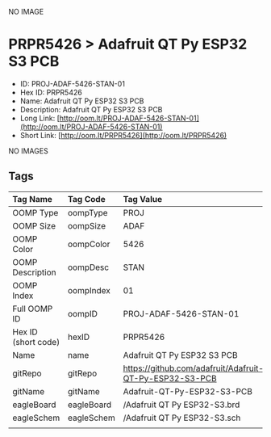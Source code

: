 


  
NO IMAGE  
# PRPR5426 > Adafruit QT Py ESP32 S3 PCB

- ID: PROJ-ADAF-5426-STAN-01
- Hex ID: PRPR5426
- Name: Adafruit QT Py ESP32 S3 PCB
- Description: Adafruit QT Py ESP32 S3 PCB
- Long Link: [http://oom.lt/PROJ-ADAF-5426-STAN-01](http://oom.lt/PROJ-ADAF-5426-STAN-01)
- Short Link: [http://oom.lt/PRPR5426](http://oom.lt/PRPR5426)
  
NO IMAGES  
## Tags
  

|Tag Name|Tag Code|Tag Value|
| :--- | :--- | :--- |
|OOMP Type|oompType|PROJ|
|OOMP Size|oompSize|ADAF|
|OOMP Color|oompColor|5426|
|OOMP Description|oompDesc|STAN|
|OOMP Index|oompIndex|01|
|Full OOMP ID|oompID|PROJ-ADAF-5426-STAN-01|
|Hex ID (short code)|hexID|PRPR5426|
|Name|name|Adafruit QT Py ESP32 S3 PCB|
|gitRepo|gitRepo|https://github.com/adafruit/Adafruit-QT-Py-ESP32-S3-PCB|
|gitName|gitName|Adafruit-QT-Py-ESP32-S3-PCB|
|eagleBoard|eagleBoard|/Adafruit QT Py ESP32-S3.brd|
|eagleSchem|eagleSchem|/Adafruit QT Py ESP32-S3.sch|
||||
